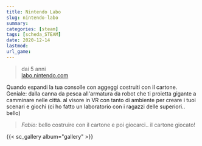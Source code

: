 ```yaml
---
title: Nintendo Labo
slug: nintendo-labo
summary: 
categories: [steam]
tags: [scheda_STEAM]
date: 2020-12-14
lastmod: 
url_game: 
---
```

> dai 5 anni  
> [labo.nintendo.com](https://labo.nintendo.com)  

Quando espandi la tua consolle con aggeggi costruiti con il cartone. Geniale: dalla canna da pesca all'armatura da robot che ti proietta gigante a camminare nelle città.
al visore in VR con tanto di ambiente per creare i tuoi scenari e giochi (ci ho fatto un laboratorio con i ragazzi delle superiori.. bello)

> *Fabio:*
> bello costruire con il cartone e poi giocarci.. il cartone giocato!

{{< sc_gallery album="gallery" >}}

